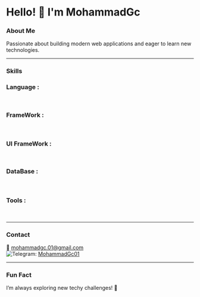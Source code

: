 # Hello! 👋 I'm MohammadGc

### About Me
Passionate about building modern web applications and eager to learn new technologies.

---

### Skills 
### Language : <br>
<img src="https://img.shields.io/badge/javascript-%23323330.svg?style=for-the-badge&logo=javascript&logoColor=%23F7DF1E" style="height:15px;">

### FrameWork : <br>
<img src="https://img.shields.io/badge/vuejs-%2335495e.svg?style=for-the-badge&logo=vuedotjs&logoColor=%234FC08D" style="height:15px;">
<img src="https://img.shields.io/badge/express.js-%23404d59.svg?style=for-the-badge&logo=express&logoColor=%2361DAFB" style="height:15px;">

### UI FrameWork : <br>
<img src="https://img.shields.io/badge/bootstrap-%238511FA.svg?style=for-the-badge&logo=bootstrap&logoColor=white" style="height:15px;">

### DataBase : <br>
<img src="https://img.shields.io/badge/mysql-4479A1.svg?style=for-the-badge&logo=mysql&logoColor=white" style="height:15px;">
<img src="https://img.shields.io/badge/MongoDB-%234ea94b.svg?style=for-the-badge&logo=mongodb&logoColor=white" style="height:15px;">

### Tools : <br>
<img src="https://img.shields.io/badge/github-%23121011.svg?style=for-the-badge&logo=github&logoColor=white" style="height:15px;">
<img src="https://img.shields.io/badge/ejs-%23B4CA65.svg?style=for-the-badge&logo=ejs&logoColor=black" style="height:15px;">

---

### Contact
📧 <a href="mailto:mohammadgc.01@gmail.com">mohammadgc.01@gmail.com</a>  
![Telegram](https://img.shields.io/badge/Telegram-2CA5E0?style=for-the-badge&logo=telegram&logoColor=white): <a href="https://t.me/MohammadGc01" target="_blank">MohammadGc01</a>

---

### Fun Fact
I’m always exploring new techy challenges! 🚀
